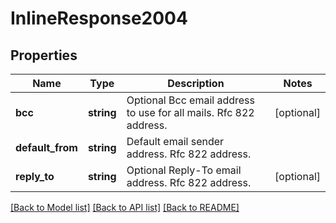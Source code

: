 # InlineResponse2004

## Properties
Name | Type | Description | Notes
------------ | ------------- | ------------- | -------------
**bcc** | **string** | Optional Bcc email address to use for all mails. Rfc 822 address. | [optional] 
**default_from** | **string** | Default email sender address. Rfc 822 address. | 
**reply_to** | **string** | Optional Reply-To email address. Rfc 822 address. | [optional] 

[[Back to Model list]](../README.md#documentation-for-models) [[Back to API list]](../README.md#documentation-for-api-endpoints) [[Back to README]](../README.md)


